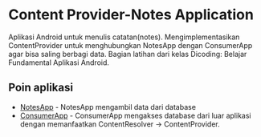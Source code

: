 ﻿# Content Provider-Notes Application
Aplikasi Android untuk menulis catatan(notes). Mengimplementasikan ContentProvider untuk menghubungkan NotesApp dengan ConsumerApp agar bisa saling berbagi data. Bagian latihan dari kelas Dicoding: Belajar Fundamental Aplikasi Android.

## Poin aplikasi
* [NotesApp](https://github.com/lightkun10/ContentProvider-NotesApp/tree/master/app) - NotesApp mengambil data dari database
* [ConsumerApp](https://github.com/lightkun10/ContentProvider-NotesApp/tree/master/consumerapp) - ConsumerApp mengakses database dari luar  aplikasi dengan memanfaatkan ContentResolver -> ContentProvider.
